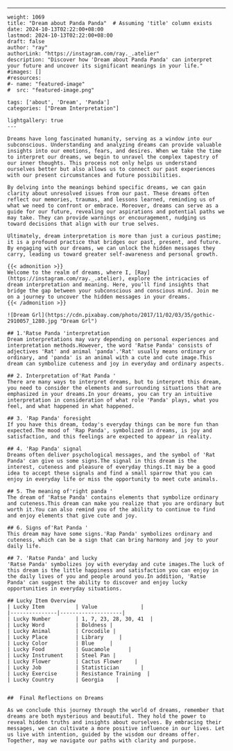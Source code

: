 ---
    weight: 1069
    title: "Dream about Panda Panda"  # Assuming 'title' column exists
    date: 2024-10-13T02:22:00+08:00
    lastmod: 2024-10-13T02:22:00+08:00
    draft: false
    author: "ray"
    authorLink: "https://instagram.com/ray._.atelier"
    description: "Discover how 'Dream about Panda Panda' can interpret your future and uncover its significant meanings in your life."
    #images: []
    #resources:
    #- name: "featured-image"
    #  src: "featured-image.png"
    
    tags: ['about', 'Dream', 'Panda']
    categories: ["Dream Interpretation"]
    
    lightgallery: true
    ---
    
    Dreams have long fascinated humanity, serving as a window into our subconscious. Understanding and analyzing dreams can provide valuable insights into our emotions, fears, and desires. When we take the time to interpret our dreams, we begin to unravel the complex tapestry of our inner thoughts. This process not only helps us understand ourselves better but also allows us to connect our past experiences with our present circumstances and future possibilities.
    
    By delving into the meanings behind specific dreams, we can gain clarity about unresolved issues from our past. These dreams often reflect our memories, traumas, and lessons learned, reminding us of what we need to confront or embrace. Moreover, dreams can serve as a guide for our future, revealing our aspirations and potential paths we may take. They can provide warnings or encouragement, nudging us toward decisions that align with our true selves.
    
    Ultimately, dream interpretation is more than just a curious pastime; it is a profound practice that bridges our past, present, and future. By engaging with our dreams, we can unlock the hidden messages they carry, leading us toward greater self-awareness and personal growth.
    
    {{< admonition >}}
    Welcome to the realm of dreams, where I, [Ray](https://instagram.com/ray._.atelier), explore the intricacies of dream interpretation and meaning. Here, you’ll find insights that bridge the gap between your subconscious and conscious mind. Join me on a journey to uncover the hidden messages in your dreams.
    {{< /admonition >}}
    
    ![Dream Grl](https://cdn.pixabay.com/photo/2017/11/02/03/35/gothic-2910057_1280.jpg "Dream Grl")
    
    ## 1.'Ratse Panda 'interpretation
    Dream interpretations may vary depending on personal experiences and interpretation methods.However, the word 'Ratse Panda' consists of adjectives 'Rat' and animal 'panda'.'Rat' usually means ordinary or ordinary, and 'panda' is an animal with a cute and cute image.This dream can symbolize cuteness and joy in everyday and ordinary aspects.
    
    ## 2. Interpretation of'Rat Panda '
    There are many ways to interpret dreams, but to interpret this dream, you need to consider the elements and surrounding situations that are emphasized in your dreams.In your dreams, you can try an intuitive interpretation in consideration of what role 'Panda' plays, what you feel, and what happened in what happened.
    
    ## 3. 'Rap Panda' foresight
    If you have this dream, today's everyday things can be more fun than expected.The mood of 'Rap Panda', symbolized in dreams, is joy and satisfaction, and this feelings are expected to appear in reality.
    
    ## 4. 'Rap Panda' signal
    Dreams often deliver psychological messages, and the symbol of 'Rat Panda' can give us some signs.The signal in this dream is the interest, cuteness and pleasure of everyday things.It may be a good idea to accept these signals and find a small sparrow that you can enjoy in everyday life or miss the opportunity to meet cute animals.
    
    ## 5. The meaning of'right panda '
    The dream of 'Ratse Panda' contains elements that symbolize ordinary and cuteness.This dream can make you realize that you are ordinary but worth it.You can also remind you of the ability to continue to find and enjoy elements that give cute and joy.
    
    ## 6. Signs of'Rat Panda '
    This dream may have some signs.'Rap Panda' symbolizes ordinary and cuteness, which can be a sign that can bring harmony and joy to your daily life.
    
    ## 7. 'Ratse Panda' and lucky
    'Ratse Panda' symbolizes joy with everyday and cute images.The luck of this dream is the little happiness and satisfaction you can enjoy in the daily lives of you and people around you.In addition, 'Ratse Panda' can suggest the ability to discover and enjoy lucky opportunities in everyday situations.
    
    ## Lucky Item Overview
    | Lucky Item          | Value              |
    |---------------|--------------------|
    | Lucky Number        | 1, 7, 23, 28, 30, 41  |
    | Lucky Word          | Boldness |
    | Lucky Animal        | Crocodile |
    | Lucky Place         | Library     |
    | Lucky Color         | Blue     |
    | Lucky Food          | Guacamole      |
    | Lucky Instrument    | Steel Pan |
    | Lucky Flower        | Cactus Flower    |
    | Lucky Job           | Statistician       |
    | Lucky Exercise      | Resistance Training  |
    | Lucky Country       | Georgia    |
    
    
    ##  Final Reflections on Dreams
    
    As we conclude this journey through the world of dreams, remember that dreams are both mysterious and beautiful. They hold the power to reveal hidden truths and insights about ourselves. By embracing their messages, we can cultivate a more positive influence in our lives. Let us live with intention, guided by the wisdom our dreams offer. Together, may we navigate our paths with clarity and purpose.
    